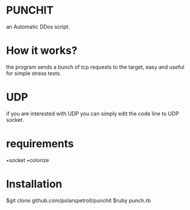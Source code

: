 # PUNCHIT
an Automatic DDos script.
# How it works?
the program sends a bunch of tcp requests to the target, easy and useful for simple stress tests.
# UDP
if you are interested with UDP you can simply edit the code line to UDP socket.
# requirements
٭socket
٭colorize
# Installation
$git clone github.com/polarspetroll/punchit
$ruby punch.rb


